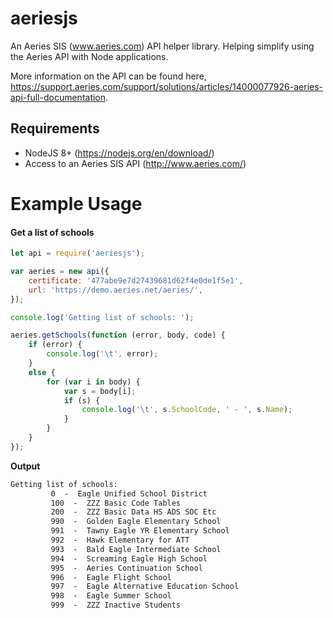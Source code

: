 ﻿# aeriesjs
An Aeries SIS (www.aeries.com) API helper library. Helping simplify using the Aeries API with Node applications.

More information on the API can be found here, https://support.aeries.com/support/solutions/articles/14000077926-aeries-api-full-documentation.

## Requirements

* NodeJS 8+ (https://nodejs.org/en/download/)
* Access to an Aeries SIS API (http://www.aeries.com/)

# Example Usage

#### Get a list of schools
```js
let api = require('aeriesjs');

var aeries = new api({
    certificate: '477abe9e7d27439681d62f4e0de1f5e1',
    url: 'https://demo.aeries.net/aeries/',
});

console.log('Getting list of schools: ');

aeries.getSchools(function (error, body, code) {
    if (error) {
        console.log('\t', error);
    }
    else {
        for (var i in body) {
            var s = body[i];
            if (s) {
                console.log('\t', s.SchoolCode, ' - ', s.Name);
            }
        }
    }
});
```

**Output**

```cmd
Getting list of schools:
         0  -  Eagle Unified School District
         100  -  ZZZ Basic Code Tables
         200  -  ZZZ Basic Data HS ADS SOC Etc
         990  -  Golden Eagle Elementary School
         991  -  Tawny Eagle YR Elementary School
         992  -  Hawk Elementary for ATT
         993  -  Bald Eagle Intermediate School
         994  -  Screaming Eagle High School
         995  -  Aeries Continuation School
         996  -  Eagle Flight School
         997  -  Eagle Alternative Education School
         998  -  Eagle Summer School
         999  -  ZZZ Inactive Students
```
